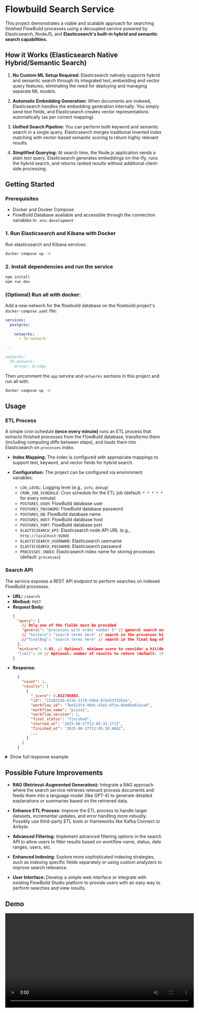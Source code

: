# Flowbuild Search Service

This project demonstrates a viable and scalable approach for searching finished FlowBuild processes using a decoupled service powered by Elasticsearch, NodeJS, and **Elasticsearch's built-in hybrid and semantic search capabilities.**

## How it Works (Elasticsearch Native Hybrid/Semantic Search)

1.  **No Custom ML Setup Required:** Elasticsearch natively supports hybrid and semantic search through its integrated text_embedding and vector query features, eliminating the need for deploying and managing separate ML models.

2.  **Automatic Embedding Generation:** When documents are indexed, Elasticsearch handles the embedding generation internally. You simply send text fields, and Elasticsearch creates vector representations automatically (as per correct mapping).

3.  **Unified Search Pipeline:** You can perform both keyword and semantic search in a single query. Elasticsearch merges traditional inverted index matching with vector-based semantic scoring to return highly relevant results.

4.  **Simplified Querying:** At search time, the Node.js application sends a plain text query. Elasticsearch generates embeddings on-the-fly, runs the hybrid search, and returns ranked results without additional client-side processing.

## Getting Started

### Prerequisites

- Docker and Docker Compose
- FlowBuild Database available and accessible through the connection variables in `.env.development`

### 1. Run Elasticsearch and Kibana with Docker

Run elasticsearch and Kibana services:

```bash
docker compose up -d
```

### 2. Install dependencies and run the service

```bash
npm install
npm run dev
```

### (Optional) Run all with docker:

Add a new network for the flowbuild database on the flowbuild project's `docker-compose.yaml` file:

```yaml
services:
  postgres:
    ...
    networks:
      - fb-network

...

networks:
  fb-network:
    driver: bridge
```

Then uncomment the `app` service and `networks` sections in this project and run all with:

```bash
docker compose up -d
```

## Usage

### ETL Process

A simple cron schedule **(once every minute)** runs an ETL process that extracts finished processes from the FlowBuild database, transforms them (including computing diffs between steps), and loads them into Elasticsearch on `processes` index.

- **Index Mapping:** The index is configured with appropriate mappings to support text, keyword, and vector fields for hybrid search.

- **Configuration:** The project can be configured via environment variables:
  - `LOG_LEVEL`: Logging level (e.g., `info`, `debug`)
  - `CRON_JOB_SCHEDULE`: Cron schedule for the ETL job (default: `* * * * *` for every minute)
  - `POSTGRES_USER`: FlowBuild database user
  - `POSTGRES_PASSWORD`: FlowBuild database password
  - `POSTGRES_DB`: FlowBuild database name
  - `POSTGRES_HOST`: FlowBuild database host
  - `POSTGRES_PORT`: FlowBuild database port
  - `ELASTICSEARCH_API`: Elasticsearch node API URL (e.g., `http://localhost:9200`)
  - `ELASTICSEARCH_USERNAME`: Elasticsearch username
  - `ELASTICSEARCH_PASSWORD`: Elasticsearch password
  - `PROCESSES_INDEX`: Elasticsearch index name for storing processes (default: `processes`)

### Search API

The service exposes a REST API endpoint to perform searches on indexed FlowBuild processes.

- **URL:** `/search`
- **Method:** `POST`
- **Request Body:**
  ```json
  {
    "query": {
      // Only one of the fields must be provided
      "general": "processes with order number 5" // general search on both history and final bag
      // "history": "search terms here" // search in the processes history (mapped and reduced)
      //"finalBag": "search terms here" // search in the final bag of processes
    },
    "minScore": 0.02, // Optional: minimum score to consider a hit(default: 0.02)
    "limit": 10 // Optional: number of results to return (default: 10)
  }
  ```
- **Response:**
  ```json
    {
      "count": 1,
      "results": [
        {
          "_score": 0.032786883,
          "id": "22181520-833e-11f0-b9b4-872e53f42b3a",
          "workflow_id": "7be513f4-98dc-43e2-8f3a-66e68a61aca8",
          "workflow_name": "pizza1",
          "workflow_version": 1,
          "final_status": "finished",
          "started_at": "2025-08-27T12:05:33.171Z",
          "finished_at": "2025-08-27T12:05:38.666Z",
          ...
        }
      ]
    }
  ```

<details>
<summary>Show full response example</summary>

```json
{
  "count": 1,
  "results": [
    {
      "_score": 0.032786883,
      "id": "22181520-833e-11f0-b9b4-872e53f42b3a",
      "workflow_id": "7be513f4-98dc-43e2-8f3a-66e68a61aca8",
      "workflow_name": "pizza1",
      "workflow_version": 1,
      "final_status": "finished",
      "started_at": "2025-08-27T12:05:33.171Z",
      "finished_at": "2025-08-27T12:05:38.666Z",
      "final_actor_data": {
        "trace": {
          "traceparent": "00-2d4354788acec09833bbc1fb429a8b95-03720daa3984e682-01"
        },
        "claims": [],
        "extData": {
          "exp": 1761694164,
          "iat": 1755694164
        },
        "actor_id": "fcca3ac2d6d14f7db9330b0d77b26558",
        "requestIp": "::ffff:172.23.0.1",
        "userAgent": {
          "os": "unknown",
          "browser": "PostmanRuntime",
          "version": "7.45.0",
          "isMobile": false,
          "platform": "unknown"
        },
        "session_id": "lc_0V125RpedI13KSdV7U"
      },
      "final_bag": {
        "pizzas": {
          "qty": 2,
          "olives": false,
          "flavors": ["mussarela", "pepperoni"]
        },
        "client1": "teste",
        "comment": "check if there are 2 pizzas in the bag",
        "confirm": 5,
        "orderNo": 5
      },
      "history": [
        {
          "node_id": "1",
          "next_node_id": "1",
          "step_number": 1,
          "bag": {},
          "result": {},
          "external_input": {},
          "actor_data": {
            "trace": {
              "traceparent": "00-2d4354788acec09833bbc1fb429a8b95-03720daa3984e682-01"
            },
            "claims": [],
            "extData": {
              "exp": 1761694164,
              "iat": 1755694164
            },
            "actor_id": "fcca3ac2d6d14f7db9330b0d77b26558",
            "requestIp": "::ffff:172.23.0.1",
            "userAgent": {
              "os": "unknown",
              "browser": "PostmanRuntime",
              "version": "7.45.0",
              "isMobile": false,
              "platform": "unknown"
            },
            "session_id": "lc_0V125RpedI13KSdV7U"
          },
          "error": null
        },
        {
          "step_number": 2,
          "node_id": "1",
          "next_node_id": "2",
          "status": "running",
          "error": null,
          "changes": {
            "result.step_number": 2,
            "time_elapsed": "1"
          }
        },
        {
          "step_number": 3,
          "node_id": "2",
          "next_node_id": "3",
          "status": "running",
          "error": null,
          "changes": {
            "bag.pizzas": {
              "qty": 2,
              "olives": false,
              "flavors": ["mussarela", "pepperoni"]
            },
            "bag.client1": "teste",
            "result.step_number": 3,
            "external_input": null,
            "time_elapsed": null
          }
        },
        {
          "step_number": 4,
          "node_id": "3",
          "next_node_id": "4",
          "status": "running",
          "error": null,
          "changes": {
            "bag.orderNo": 5,
            "result.step_number": 4
          }
        },
        {
          "step_number": 5,
          "node_id": "4",
          "next_node_id": "5",
          "status": "pending",
          "error": null,
          "changes": {
            "result.timeout": 5,
            "result.actor_data": {
              "trace": {
                "traceparent": "00-2d4354788acec09833bbc1fb429a8b95-03720daa3984e682-01"
              },
              "claims": [],
              "extData": {
                "exp": 1761694164,
                "iat": 1755694164
              },
              "actor_id": "fcca3ac2d6d14f7db9330b0d77b26558",
              "requestIp": "::ffff:172.23.0.1",
              "userAgent": {
                "os": "unknown",
                "browser": "PostmanRuntime",
                "version": "7.45.0",
                "isMobile": false,
                "platform": "unknown"
              },
              "session_id": "lc_0V125RpedI13KSdV7U"
            },
            "result.process_id": "22181520-833e-11f0-b9b4-872e53f42b3a",
            "result.step_number": 5,
            "time_elapsed": "4"
          }
        },
        {
          "step_number": 6,
          "node_id": "5",
          "next_node_id": "6",
          "status": "running",
          "error": null,
          "changes": {
            "bag.comment": "check if there are 2 pizzas in the bag",
            "result.step_number": 6,
            "time_elapsed": null
          }
        },
        {
          "step_number": 7,
          "node_id": "6",
          "next_node_id": "7",
          "status": "running",
          "error": null,
          "changes": {
            "bag.confirm": 5,
            "result.step_number": 7
          }
        },
        {
          "step_number": 8,
          "node_id": "7",
          "next_node_id": null,
          "status": "finished",
          "error": null,
          "changes": {
            "result.step_number": 8,
            "result.timeout": null,
            "result.actor_data": null,
            "result.process_id": null,
            "time_elapsed": "1"
          }
        }
      ]
    }
  ]
}
```

</details>

## Possible Future Improvements

- **RAG (Retrieval-Augmented Generation):** Integrate a RAG approach where the search service retrieves relevant process documents and feeds them into a language model (like GPT-4) to generate detailed explanations or summaries based on the retrieved data.

- **Enhance ETL Process:** Improve the ETL process to handle larger datasets, incremental updates, and error handling more robustly. Possibly use third-party ETL tools or frameworks like Kafka Connect or Airbyte.

- **Advanced Filtering:** Implement advanced filtering options in the search API to allow users to filter results based on workflow name, status, date ranges, users, etc.

- **Enhanced Indexing:** Explore more sophisticated indexing strategies, such as indexing specific fields separately or using custom analyzers to improve search relevance.

- **User Interface:** Develop a simple web interface or integrate with existing FlowBuild Studio platform to provide users with an easy way to perform searches and view results.


## Demo
<video src="public/demo.mp4" controls width="600">
  Demo video.
</video>